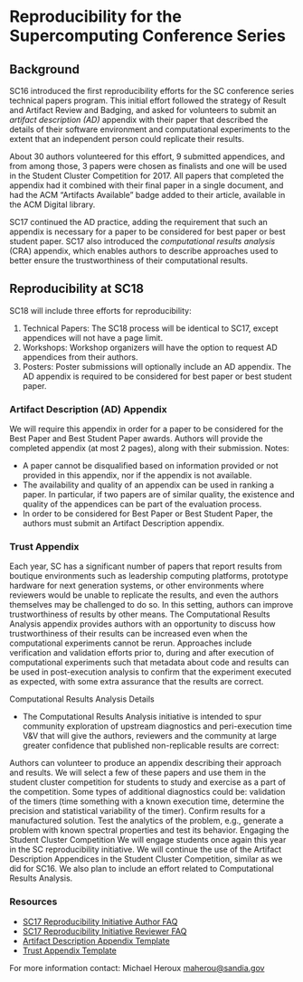 # Reproducibility for the Supercomputing Conference Series

## Background
SC16 introduced the first reproducibility efforts for the SC conference series technical papers program. This initial effort followed the strategy of Result and Artifact Review and Badging, and asked for volunteers to submit an _artifact description (AD)_ appendix with their paper that described the details of their software environment and computational experiments to the extent that an independent person could replicate their results.

About 30 authors volunteered for this effort, 9 submitted appendices, and from among those, 3 papers were chosen as finalists and one will be used in the Student Cluster Competition for 2017. All papers that completed the appendix had it combined with their final paper in a single document, and had the ACM “Artifacts Available” badge added to their article, available in the ACM Digital library.

SC17 continued the AD practice, adding the requirement that such an appendix is necessary for a paper to be considered for best paper or best student paper.  SC17 also introduced the _computational results analysis_ (CRA) appendix, which enables authors to describe approaches used to better ensure the trustworthiness of their computational results.

## Reproducibility at SC18

SC18 will include three efforts for reproducibility:
1. Technical Papers: The SC18 process will be identical to SC17, except appendices will not have a page limit.
2. Workshops: Workshop organizers will have the option to request AD appendices from their authors.
3. Posters: Poster submissions will optionally include an AD appendix.  The AD appendix is required to be considered for best paper or best student paper.

### Artifact Description (AD) Appendix

We will require this appendix in order for a paper to be considered for the Best Paper and Best Student Paper awards. Authors will provide the completed appendix (at most 2 pages), along with their submission.
Notes:

- A paper cannot be disqualified based on information provided or not provided in this appendix, nor if the appendix is not available.
- The availability and quality of an appendix can be used in ranking a paper. In particular, if two papers are of similar quality, the existence and quality of the appendices can be part of the evaluation process.
- In order to be considered for Best Paper or Best Student Paper, the authors must submit an Artifact Description appendix.

### Trust Appendix
Each year, SC has a significant number of papers that report results from boutique environments such as leadership computing platforms, prototype hardware for next generation systems, or other environments where reviewers would be unable to replicate the results, and even the authors themselves may be challenged to do so. In this setting, authors can improve trustworthiness of results by other means. The Computational Results Analysis appendix provides authors with an opportunity to discuss how trustworthiness of their results can be increased even when the computational experiments cannot be rerun. Approaches include verification and validation efforts prior to, during and after execution of computational experiments such that metadata about code and results can be used in post-execution analysis to confirm that the experiment executed as expected, with some extra assurance that the results are correct.

Computational Results Analysis Details
- The Computational Results Analysis initiative is intended to spur community exploration of upstream diagnostics and peri-execution time V&V that will give the authors, reviewers and the community at large greater confidence that published non-replicable results are correct:

Authors can volunteer to produce an appendix describing their approach and results.
We will select a few of these papers and use them in the student cluster competition for students to study and exercise as a part of the competition.
Some types of additional diagnostics could be:
validation of the timers (time something with a known execution time, determine the precision and statistical variability of the timer).
Confirm results for a manufactured solution.
Test the analytics of the problem, e.g., generate a problem with known spectral properties and test its behavior.
Engaging the Student Cluster Competition
We will engage students once again this year in the SC reproducibility initiative. We will continue the use of the Artifact Description Appendices in the Student Cluster Competition, similar as we did for SC16. We also plan to include an effort related to Computational Results Analysis.

### Resources

- [SC17 Reproducibility Initiative Author FAQ](https://collegeville.github.io/sc-reproducibility/AuthorFAQ.html)
- [SC17 Reproducibility Initiative Reviewer FAQ](https://collegeville.github.io/sc-reproducibility/ReviewerFAQ.html)
- [Artifact Description Appendix Template](https://collegeville.github.io/sc-reproducibility/DescriptionAppendixTemplate.html)
- [Trust Appendix Template](https://collegeville.github.io/sc-reproducibility/TrustAppendixTemplate.html)

For more information contact: Michael Heroux <maherou@sandia.gov>
